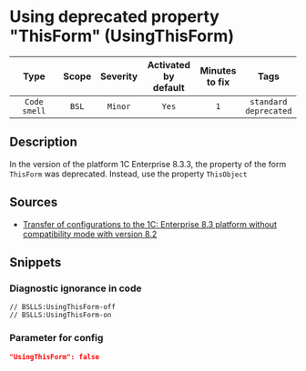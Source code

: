 # Using deprecated property "ThisForm" (UsingThisForm)

|     Type     | Scope | Severity |    Activated<br>by default    |    Minutes<br>to fix    |               Tags               |
|:------------:|:-----:|:--------:|:-----------------------------:|:-----------------------:|:--------------------------------:|
| `Code smell` | `BSL` | `Minor`  |             `Yes`             |           `1`           |    `standard`<br>`deprecated`    |

<!-- Блоки выше заполняются автоматически, не трогать -->
## Description

In the version of the platform 1C Enterprise 8.3.3, the property of the form `ThisForm` was deprecated. Instead, use the property `ThisObject`

## Sources

* [Transfer of configurations to the 1C: Enterprise 8.3 platform without compatibility mode with version 8.2](https://its.1c.ru/db/metod8dev#content:5293:hdoc:_top:thisform)

## Snippets

<!-- Блоки ниже заполняются автоматически, не трогать -->
### Diagnostic ignorance in code

```bsl
// BSLLS:UsingThisForm-off
// BSLLS:UsingThisForm-on
```

### Parameter for config

```json
"UsingThisForm": false
```
